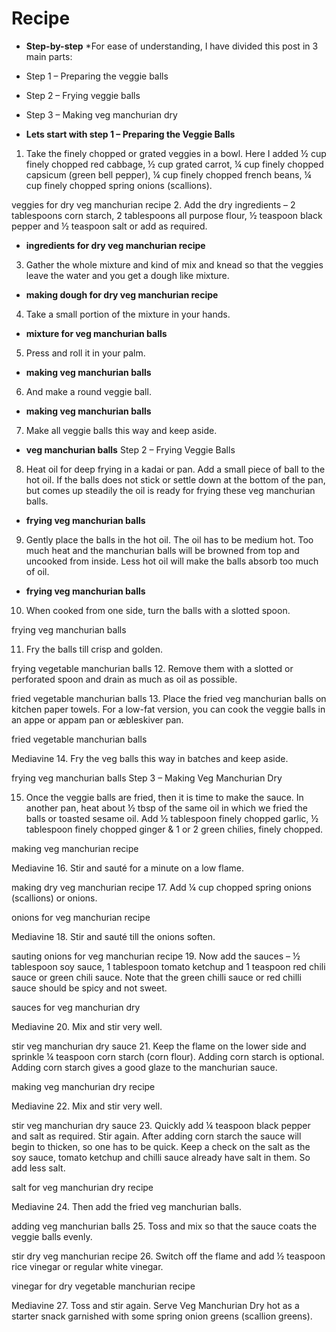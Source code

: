 # Recipe
* **Step-by-step**
*For ease of understanding, I have divided this post in 3 main parts:

* Step 1 – Preparing the veggie balls
* Step 2 – Frying veggie balls
* Step 3 – Making veg manchurian dry
* **Lets start with step 1 – Preparing the Veggie Balls**

1. Take the finely chopped or grated veggies in a bowl. Here I added ½ cup finely chopped red cabbage, ½ cup grated carrot, ¼ cup finely chopped capsicum (green bell pepper), ¼ cup finely chopped french beans, ¼ cup finely chopped spring onions (scallions).

veggies for dry veg manchurian recipe
2. Add the dry ingredients – 2 tablespoons corn starch, 2 tablespoons all purpose flour, ½ teaspoon black pepper and ½ teaspoon salt or add as required.

* **ingredients for dry veg manchurian recipe**

3. Gather the whole mixture and kind of mix and knead so that the veggies leave the water and you get a dough like mixture.

* **making dough for dry veg manchurian recipe**
4. Take a small portion of the mixture in your hands.

* **mixture for veg manchurian balls**

5. Press and roll it in your palm.

* **making veg manchurian balls**

6. And make a round veggie ball.

* **making veg manchurian balls**

7. Make all veggie balls this way and keep aside.

* **veg manchurian balls**
Step 2 – Frying Veggie Balls

8. Heat oil for deep frying in a kadai or pan. Add a small piece of ball to the hot oil. If the balls does not stick or settle down at the bottom of the pan, but comes up steadily the oil is ready for frying these veg manchurian balls.

* **frying veg manchurian balls**

9. Gently place the balls in the hot oil. The oil has to be medium hot. Too much heat and the manchurian balls will be browned from top and uncooked from inside. Less hot oil will make the balls absorb too much of oil.

* **frying veg manchurian balls**
10. When cooked from one side, turn the balls with a slotted spoon.

frying veg manchurian balls

11. Fry the balls till crisp and golden.

frying vegetable manchurian balls
12. Remove them with a slotted or perforated spoon and drain as much as oil as possible.

fried vegetable manchurian balls
13. Place the fried veg manchurian balls on kitchen paper towels. For a low-fat version, you can cook the veggie balls in an appe or appam pan or æbleskiver pan.

fried vegetable manchurian balls


Mediavine
14.  Fry the veg balls this way in batches and keep aside.

frying veg manchurian balls
Step 3 – Making Veg Manchurian Dry

15. Once the veggie balls are fried, then it is time to make the sauce. In another pan, heat about ½ tbsp of the same oil in which we fried the balls or toasted sesame oil. Add ½ tablespoon finely chopped garlic, ½ tablespoon finely chopped ginger & 1 or 2 green chilies, finely chopped.

making veg manchurian recipe


Mediavine
16. Stir and sauté for a minute on a low flame.

making dry veg manchurian recipe
17. Add ¼ cup chopped spring onions (scallions) or onions.

onions for veg manchurian recipe


Mediavine
18. Stir and sauté till the onions soften.

sauting onions for veg manchurian recipe
19. Now add the sauces – ½ tablespoon soy sauce, 1 tablespoon tomato ketchup and 1 teaspoon red chili sauce or green chili sauce. Note that the green chilli sauce or red chilli sauce should be spicy and not sweet.

sauces for veg manchurian dry


Mediavine
20. Mix and stir very well.

stir veg manchurian dry sauce
21. Keep the flame on the lower side and sprinkle ¼ teaspoon corn starch (corn flour). Adding corn starch is optional. Adding corn starch gives a good glaze to the manchurian sauce.

making veg manchurian dry recipe


Mediavine
22. Mix and stir very well.

stir veg manchurian dry sauce
23. Quickly add ¼ teaspoon black pepper and salt as required. Stir again. After adding corn starch the sauce will begin to thicken, so one has to be quick. Keep a check on the salt as the soy sauce, tomato ketchup and chilli sauce already have salt in them. So add less salt.

salt for veg manchurian dry recipe


Mediavine
24. Then add the fried veg manchurian balls.

adding veg manchurian balls
25. Toss and mix so that the sauce coats the veggie balls evenly.

stir dry veg manchurian recipe
26. Switch off the flame and add ½ teaspoon rice vinegar or regular white vinegar.

vinegar for dry vegetable manchurian recipe


Mediavine
27. Toss and stir again. Serve Veg Manchurian Dry hot as a starter snack garnished with some spring onion greens (scallion greens).
